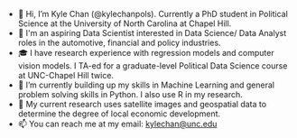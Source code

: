 - 👋 Hi, I’m Kyle Chan (@kylechanpols). Currently a PhD student in Political Science at the University of North Carolina at Chapel Hill.
- 👀 I'm an aspiring Data Scientist interested in Data Science/ Data Analyst roles in the automotive, financial and policy industries.
- 🎓 I have research experience with regression models and computer vision models. I TA-ed for a graduate-level Political Data Science course at UNC-Chapel Hill twice.
- 🌱 I’m currently building up my skills in Machine Learning and general problem solving skills in Python. I also use R in my research.
- 👀 My current research uses satellite images and geospatial data to determine the degree of local economic development.
- 📫 You can reach me at my email: kylechan@unc.edu

<!---
kylechanpols/kylechanpols is a ✨ special ✨ repository because its `README.md` (this file) appears on your GitHub profile.
You can click the Preview link to take a look at your changes.
--->
